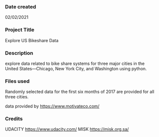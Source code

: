### Date created
02/02/2021

### Project Title
Explore US Bikeshare Data

### Description
explore data related to bike share systems for three major cities in the United States—Chicago, New York City, and Washington using python.

### Files used
Randomly selected data for the first six months of 2017 are provided for all three cities.

data provided by https://www.motivateco.com/

### Credits
UDACITY
https://www.udacity.com/
MISK
https://misk.org.sa/
